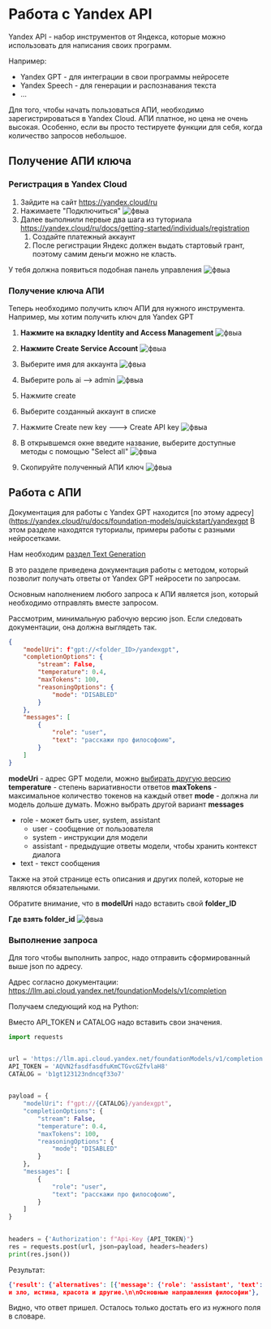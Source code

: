 # Работа с Yandex API

Yandex API - набор инструментов от Яндекса, которые можно использовать для написания своих программ. 

Например: 
- Yandex GPT - для интеграции в свои программы нейросете
- Yandex Speech - для генерации и распознавания текста 
- ...

Для того, чтобы начать пользоваться АПИ, необходимо зарегистрироваться в Yandex Cloud. 
АПИ платное, но цена не очень высокая. Особенно, если вы просто тестируете функции для себя, когда количество запросов небольшое. 

## Получение АПИ ключа

### Регистрация в Yandex Cloud

1. Зайдите на сайт https://yandex.cloud/ru
2. Нажимаете "Подключиться"
	![фвыа](http://images.na4u.ru/static/yandex/1.jpg)
3. Далее выполнили первые два  шага из туториала https://yandex.cloud/ru/docs/getting-started/individuals/registration
	1. Создайте платежный аккаунт
	2. После регистрации Яндекс должен выдать стартовый грант, поэтому самим деньги можно не класть.


У тебя должна появиться подобная панель управления
	![фвыа](http://images.na4u.ru/static/yandex/2.jpg)


### Получение ключа АПИ

Теперь необходимо получить ключ АПИ для нужного инструмента. Например, мы хотим получить ключ для Yandex GPT

1. **Нажмите на вкладку Identity and Access Management**
		![фвыа](http://images.na4u.ru/static/yandex/3.jpg)



2. **Нажмите Create Service Account**
		![фвыа](http://images.na4u.ru/static/yandex/4.jpg)






3. Выберите имя для аккаунта
		![фвыа](http://images.na4u.ru/static/yandex/5.jpg)
4. Выберите роль ai --> admin
		![фвыа](http://images.na4u.ru/static/yandex/6.jpg)
5. Нажмите create
6. Выберите созданный аккаунт в списке
7. Нажмите Create new key ---> Create API key
		![фвыа](http://images.na4u.ru/static/yandex/7.jpg)
8. В открывшемся окне введите название, выберите доступные методы с помощью "Select all"
	![фвыа](http://images.na4u.ru/static/yandex/8.jpg)
9. Скопируйте полученный АПИ ключ
	![фвыа](http://images.na4u.ru/static/yandex/9.jpg)

## Работа с АПИ

Документация для работы с Yandex GPT находится [по этому адресу](https://yandex.cloud/ru/docs/foundation-models/quickstart/yandexgpt
В этом разделе находятся туториалы, примеры работы с разными нейросетками. 

Нам необходим [раздел Text Generation](https://yandex.cloud/en/docs/foundation-models/text-generation/api-ref/TextGeneration/completion)

В это разделе приведена документация работы с методом, который позволит получать ответы от Yandex GPT нейросети по запросам. 

Основным наполнением любого запроса к АПИ является json, который необходимо отправлять вместе запросом.

Рассмотрим, минимальную рабочую версию json. Если следовать документации, она должна выглядеть так. 

```json
{
    "modelUri": f"gpt://<folder_ID>/yandexgpt",
    "completionOptions": {
        "stream": False,
        "temperature": 0.4,
        "maxTokens": 100,
        "reasoningOptions": {
            "mode": "DISABLED"
        }
    },
    "messages": [
        {
            "role": "user",
            "text": "расскажи про философоию",
        }
    ]
}
```

**modeUri** - адрес GPT модели, можно [выбирать другую версию](https://yandex.cloud/en/docs/foundation-models/concepts/yandexgpt/models)
**temperature** - степень вариативности ответов
**maxTokens** - максимальное количество токенов на каждый ответ
**mode** - должна ли модель дольше думать. Можно выбрать другой вариант
**messages**
- role - может быть user, system, assistant
	- user - сообщение от пользователя
	- system - инструкции для модели
	- assistant - предыдущие ответы модели, чтобы хранить контекст диалога
- text - текст сообщения

Также на этой странице есть описания и других полей, которые не являются обязательными. 

Обратите внимание, что в **modelUri** надо вставить свой **folder_ID**

**Где взять folder_id**
![фвыа](http://images.na4u.ru/static/yandex/10.jpg)

### Выполнение запроса

Для того чтобы выполнить запрос, надо отправить сформированный выше json по адресу. 

Адрес согласно документации: 
https://llm.api.cloud.yandex.net/foundationModels/v1/completion

Получаем следующий код на Python:

Вместо API_TOKEN и CATALOG надо вставить свои значения. 

```python
import requests


url = 'https://llm.api.cloud.yandex.net/foundationModels/v1/completion'
API_TOKEN = 'AQVN2fasdfasdfuKmCTGvcGZfvlaH8'
CATALOG = 'b1gt123123ndncqf33o7'

  
payload = {
    "modelUri": f"gpt://{CATALOG}/yandexgpt",
    "completionOptions": {
        "stream": False,
        "temperature": 0.4,
        "maxTokens": 100,
        "reasoningOptions": {
            "mode": "DISABLED"
        }
    },
    "messages": [
        {
            "role": "user",
            "text": "расскажи про философоию",
        }
    ]
}

  
headers = {'Authorization': f"Api-Key {API_TOKEN}"}
res = requests.post(url, json=payload, headers=headers)
print(res.json())
```

Результат: 

```json
{'result': {'alternatives': [{'message': {'role': 'assistant', 'text': 'Философия — это особая форма познания мира, вырабатывающая систему знаний о фундаментальных принципах и основах человеческого бытия. Она стремится понять и объяснить мир, человека и его место в нём, а также основные принципы и законы, которые определяют развитие природы, общества и мышления.\n\nФилософия занимается вопросами, которые не всегда поддаются научному или религиозному объяснению. Она исследует такие темы, как смысл жизни, свобода, справедливость, добро 
и зло, истина, красота и другие.\n\nОсновные направления философии'}, 'status': 'ALTERNATIVE_STATUS_TRUNCATED_FINAL'}], 'usage': {'inputTextTokens': '15', 'completionTokens': '100', 'totalTokens': '115', 'completionTokensDetails': {'reasoningTokens': '0'}}, 'modelVersion': '09.02.2025'}}
```

Видно, что ответ пришел. Осталось только достать его из нужного поля в словаре. 

